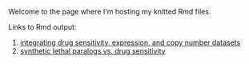 Welcome to the page where I'm hosting my knitted Rmd files.

Links to Rmd output: 
1. [integrating drug sensitivity, expression, and copy number datasets](https://pcrparrish.github.io/Paralog_druggability/make_drug_dfs.html)
2. [synthetic lethal paralogs vs. drug sensitivity](https://htmlpreview.github.io/?https://pcrparrish.github.io/Paralog_druggability/SL_paralog_expr_vs_drug_sensitivity.html)

